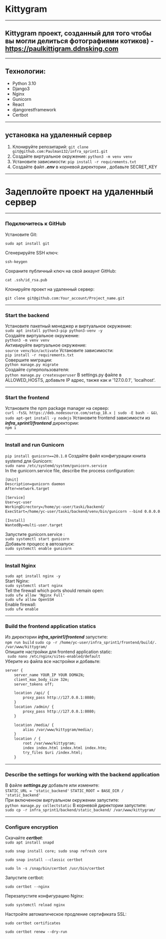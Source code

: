 # Kittygram
***
## Kittygram проект, созданный для того чтобы вы могли делиться фотографиями котиков) - https://paulkittigram.ddnsking.com
***
## Технологии:
* Python 3.10
* Django3
* Nginx
* Gunicorn
* React
* djangorestframework
* Certbot
***
## установка на удаленный сервер
1. Клонируйте репозитарий:
```git clone git@github.com:Paulman132/infra_sprint1.git```
2. Создайте виртуальное окружение: ```python3 -m venv venv```
3. Установите зависимости: ```pip install -r requirements.txt```
4. Создайте файл ***.env***  в корневой директории , добавьте  SECRET_KEY
***
# Задеплойте проект на удаленный сервер
***
 ### Подключитесь к GitHub
Установите Git: 

```sudo apt install git```

Сгенерируйте SSH ключ: 

```ssh-keygen```

Сохраните публичный ключ на свой аккаунт GitHub: 

```cat .ssh/id_rsa.pub```

Клонируйте проект на удаленный сервер: 

```git clone git@github.com:Your_account/Project_name.git```  
***
### Start the backend
Установите пакетный менеджер и виртуальное окружение:  
```sudo apt install python3-pip python3-venv -y```  
Создайте виртуальное окружение:  
```python3 -m venv venv ```  
Активируйте виртуальное окружение:  
```source venv/bin/activate```
Установите зависимости:  
```pip install -r requirements.txt```  
Совершите миграции:   
```python manage.py migrate```  
Создайте суперпользователя:  
```python manage.py createsuperuser```
В settings.py файле в ALLOWED_HOSTS, добавьте IP адрес, также как и '127.0.0.1', 'localhost'.  
***
### Start the frontend
Установите the npm package manager на сервер:  
```curl -fsSL https://deb.nodesource.com/setup_18.x | sudo -E bash - &&\```  
```sudo apt-get install -y nodejs```
Установите frontend зависимости из ***infra_sprint1/frontend*** директории:  
``npm i``  
***
### Install and run Gunicorn
```pip install gunicorn==20.1.0```
Создайте файл конфигурации юнита systemd для Gunicorn:  
```sudo nano /etc/systemd/system/gunicorn.service ```  
In the gunicorn.service file, describe the process configuration:
```html
[Unit]
Description=gunicorn daemon 
After=network.target 

[Service]
User=yc-user 
WorkingDirectory=/home/yc-user/taski/backend/
ExecStart=/home/yc-user/taski/backend/venv/bin/gunicorn --bind 0.0.0.0.0:8000 backend.wsgi

[Install]
WantedBy=multi-user.target  
```

Запустите gunicorn.service :  
```sudo systemctl start gunicorn```  
Добавьте процесс в автозапуск:  
```sudo systemctl enable gunicorn```  
***
### Install Nginx
```sudo apt install nginx -y```  
Start Nginx:  
```sudo systemctl start nginx```  
Tell the firewall which ports should remain open:  
```sudo ufw allow 'Nginx Full'```  
```sudo ufw allow OpenSSH```  
Enable firewall:  
```sudo ufw enable```
***

### Build the frontend application statics
Из директории ***infra_sprint1/frontend*** запустите:  
```npm run build```
```sudo cp -r /home/yc-user/infra_sprint1/frontend/build/. /var/www/kittygram/```  
Опишите настройки для frontend application static:   
``` sudo nano /etc/nginx/sites-enabled/default```  
Уберите из файла все настройки и добавьте:  
```html
server {
    server_name YOUR_IP YOUR DOMAIN;
    client_max_body_size 32m;
    server_tokens off;

    location /api/ {
        proxy_pass http://127.0.0.1:8080;
    }
    location /admin/ {
        proxy_pass http://127.0.0.1:8080;
    }

    location /media/ {
        alias /var/www/kittygram/media/;
    }
    location / {
        root /var/www/kittygram;
        index index.html index.html index.htm;
        try_files $uri /index.html;
    }
```
***
### Describe the settings for working with the backend application
В файле ***settings.py*** добавьте или измените:  
```STATIC_URL = 'static_backend'```
```STATIC_ROOT = BASE_DIR / 'static_backend'```  
При включенном виртуальном окружении запустите:  
```python manage.py collectstatic```
В корневой директории запустите:  
```sudo cp -r infra_sprint1/backend/static_backend/ /var/www/kittygram/```  
***
### Configure encryption
Скачайте ***certbot***:  
```sudo apt install snapd```

```sudo snap install core; sudo snap refresh core```  

```sudo snap install --classic certbot```

```sudo ln -s /snap/bin/certbot /usr/bin/certbot```

Запустите certbot:  

```sudo certbot --nginx```

Перезапустите конфигурацию Nginx:

```sudo systemctl reload nginx```  

Настройте автоматическое продление сертификата SSL:  

```sudo certbot certificates```  

```sudo certbot renew --dry-run``` 
